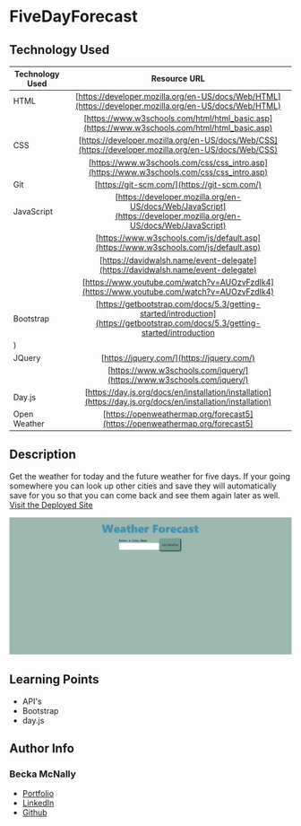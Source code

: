 # FiveDayForecast

## Technology Used 

| Technology Used         | Resource URL           | 
| ------------- |:-------------:| 
| HTML    | [https://developer.mozilla.org/en-US/docs/Web/HTML](https://developer.mozilla.org/en-US/docs/Web/HTML) |
| | [https://www.w3schools.com/html/html_basic.asp](https://www.w3schools.com/html/html_basic.asp)     | 
| CSS     | [https://developer.mozilla.org/en-US/docs/Web/CSS](https://developer.mozilla.org/en-US/docs/Web/CSS)      |
| | [https://www.w3schools.com/css/css_intro.asp](https://www.w3schools.com/css/css_intro.asp)     |    
| Git | [https://git-scm.com/](https://git-scm.com/)     | 
| JavaScript | [https://developer.mozilla.org/en-US/docs/Web/JavaScript](https://developer.mozilla.org/en-US/docs/Web/JavaScript)     | 
| | [https://www.w3schools.com/js/default.asp](https://www.w3schools.com/js/default.asp)     |   
| | [https://davidwalsh.name/event-delegate](https://davidwalsh.name/event-delegate)     | 
| | [https://www.youtube.com/watch?v=AUOzvFzdIk4](https://www.youtube.com/watch?v=AUOzvFzdIk4)     |  
| Bootstrap    | [https://getbootstrap.com/docs/5.3/getting-started/introduction](https://getbootstrap.com/docs/5.3/getting-started/introduction
) |
| JQuery    | [https://jquery.com/](https://jquery.com/) |
|     | [https://www.w3schools.com/jquery/](https://www.w3schools.com/jquery/) |
| Day.js    | [https://day.js.org/docs/en/installation/installation](https://day.js.org/docs/en/installation/installation) |
| Open Weather    | [https://openweathermap.org/forecast5](https://openweathermap.org/forecast5) |

## Description 
Get the weather for today and the future weather for five days. If your going somewhere you can look up other cities and save they will automatically save for you so that you can come back and see them again later as well.
[Visit the Deployed Site](https://beckamcnally.github.io/FiveDayForecast/)



![Site Landing Page](./assests/images/sitegif.gif)

## Learning Points 

* API's
* Bootstrap
* day.js




## Author Info


### Becka McNally


* [Portfolio](https://beckamcnally.github.io/beckamcnally/)
* [LinkedIn](https://www.linkedin.com/in/becka-mcnally-21520670/)
* [Github](https://github.com/beckamcnally)




